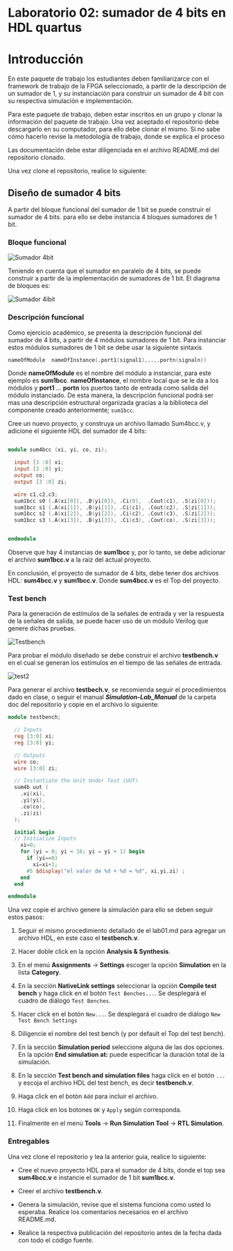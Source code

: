 # Laboratorio 02: sumador de 4 bits en HDL  quartus


# Introducción

En este paquete de trabajo los estudiantes deben familiarizarce con el  framework de trabajo de la FPGA seleccionado, a partir de la descripción de un sumador de 1, y su instanciación para construir un sumador de 4 bit con su respectiva simulación e implementación.

Para este paquete de trabajo, deben estar inscritos en un grupo y clonar la información del paquete de trabajo. Una vez aceptado el repositorio debe descargarlo en su computador, para ello debe clonar el mismo. Si no sabe cómo hacerlo revise la metodología de trabajo, donde se explica el proceso

Las documentación debe estar diligenciada en el archivo README.md del repositorio clonado.

Una vez clone el repositorio, realice lo siguiente:

## Diseño de sumador 4 bits

A partir del bloque funcional del sumador de 1 bit se puede construir el sumador de 4 bits. para ello se debe instancia 4 bloques sumadores de 1 bit.

### Bloque funcional

![Sumador 4bit](https://github.com/Fabeltranm/SPARTAN6-ATMEGA-MAX5864/blob/master/lab/lab02-sumador4b/doc/sum4bgeneral.jpg)

Teniendo en cuenta que el sumador en paralelo de 4 bits, se puede construir a partir de la  implementación de sumadores de 1 bit. El diagrama de bloques es:

![Sumador 4ibit](https://github.com/Fabeltranm/SPARTAN6-ATMEGA-MAX5864/blob/master/lab/lab02-sumador4b/doc/sum4b.jpg)


### Descripción funcional 

Como ejercicio académico, se presenta la descripción funcional del sumador de 4 bits, a partir de 4 módulos sumadores de 1 bit. Para instanciar estos módulos sumadores de 1 bit se debe usar la siguiente sintaxis

```verilog
nameOfModule  nameOfInstance(.port1(signal1),..,.portn(signaln))
```

Donde **nameOfModule** es el  nombre del módulo a instanciar, para este ejemplo es **sum1bcc**.  **nameOfInstance**, el nombre local que se le da a los módulos y **port1** ... **portn** los puertos tanto de entrada como salida del módulo instanciado. De esta manera, la descripción funcional podrá ser mas una descripción estructural organizada  gracias a la biblioteca del componente creado anteriormente; ```sum1bcc```.

Cree un nuevo proyecto, y construya un archivo llamado Sum4bcc.v, y adicione el siguiente HDL del sumador de 4 bits:

```verilog

module sum4bcc (xi, yi, co, zi);

  input [3 :0] xi;
  input [3 :0] yi;
  output co;
  output [3 :0] zi;

  wire c1,c2,c3;
  sum1bcc s0 (.A(xi[0]), .B(yi[0]), .Ci(0),  .Cout(c1), .S(zi[0]));
  sum1bcc s1 (.A(xi[1]), .B(yi[1]), .Ci(c1), .Cout(c2), .S(zi[1]));
  sum1bcc s2 (.A(xi[2]), .B(yi[2]), .Ci(c2), .Cout(c3), .S(zi[2]));
  sum1bcc s3 (.A(xi[3]), .B(yi[3]), .Ci(c3), .Cout(co), .S(zi[3]));


endmodule

```
Observe que hay 4 instancias de **sum1bcc** y, por lo tanto, se debe adicionar el archivo **sum1bcc.v** a la raiz del actual proyecto. 

En conclusión, el proyecto de sumador de 4 bits, debe tener dos archivos HDL: **sum4bcc.v** y **sum1bcc.v**. Donde **sum4bcc.v** es el Top del proyecto.

### Test bench

Para la generación de estímulos de la señales de entrada y ver la respuesta de la señales de salida, se puede hacer uso de un módulo  Verilog  que  genere dichas pruebas. 

![Testbench](https://github.com/Fabeltranm/SPARTAN6-ATMEGA-MAX5864/blob/master/lab/lab02-sumador4b/doc/testbench.jpg)

Para probar el módulo diseñado se debe construir el archivo **testbench.v**  en el cual se generan los estímulos en el tiempo  de las señales de entrada.

![test2](https://github.com/Fabeltranm/SPARTAN6-ATMEGA-MAX5864/blob/master/lab/lab02-sumador4b/doc/testbench2.jpg.png)


Para generar el archivo **testbech.v**, se recomienda seguir el procedimientos dado en clase, o seguir el manual ***Simulation-Lab_Manual*** de la carpeta doc del repositorio  y  copie en el archivo lo siguiente:

```` verilog
module testbench;

  // Inputs
  reg [3:0] xi;
  reg [3:0] yi;

  // Outputs
  wire co;
  wire [3:0] zi;

  // Instantiate the Unit Under Test (UUT)
  sum4b uut (
    .xi(xi), 
    .yi(yi), 
    .co(co), 
    .zi(zi)
  );

  initial begin
  // Initialize Inputs
    xi=0;
    for (yi = 0; yi < 16; yi = yi + 1) begin
      if (yi==0)
        xi=xi+1;
      #5 $display("el valor de %d + %d = %d", xi,yi,zi) ;
    end
  end      

endmodule

````
Una vez copie el archivo genere la simulación para ello se deben seguir estos pasos:

1. Seguir el mismo procedimiento detallado de el lab01.md para agregar un archivo HDL, en este caso el **testbench.v**.

2. Hacer doble click en la opción **Analysis & Synthesis**.

3. En el menú **Assignments** &rarr; **Settings** escoger la opción **Simulation** en la lista **Category**.

4. En la sección **NativeLink settings** seleccionar la opción **Compile test bench** y haga click en el botón ```Test Benches...```. Se desplegará el cuadro de diálogo ```Test Benches```.

5. Hacer click en el botón ```New...```. Se desplegará el cuadro de diálogo ```New Test Bench Settings```

6. Diligencie el nombre del test bench (y por default el Top del test bench).

7. En la sección **Simulation period** seleccione alguna de las dos opciones. En la opción **End simulation at:** puede especificar la duración total de la simulación.

8. En la sección **Test bench and simulation files** haga click en el botón ```...``` y escoja el archivo HDL del test bench, es decir **testbench.v**.

9. Haga click en el botón ```Add``` para incluir el archivo.

10. Haga click en los botones ```OK``` y ```Apply``` según corresponda.

11. Finalmente en el menú **Tools** &rarr; **Run Simulation Tool** &rarr; **RTL Simulation**.
 

### Entregables

Una vez clone el repositorio y lea la anterior guia, realice lo siguiente:

* Cree el nuevo proyecto HDL para el sumador de 4 bits, donde el top sea **sum4bcc.v** e instancie el sumador de 1 bit **sum1bcc.v**.

* Creer el archivo **testbench.v**.

* Genera la simulación, revise que el sistema funciona como usted lo esperaba. Realice los comentarios necesarios en el archivo README.md.

* Realice la respectiva publicación del repositorio antes de la fecha dada con todo el código fuente. 

